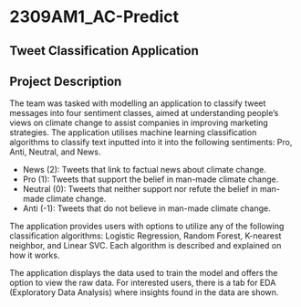 # 2309AM1_AC-Predict

## Tweet Classification Application

## Project Description
The team was tasked with modelling an application to classify tweet messages into four sentiment classes, aimed at understanding people’s views on climate change to assist companies in improving marketing strategies. The application utilises machine learning classification algorithms to classify text inputted into it into the following sentiments: Pro, Anti, Neutral, and News.

- News (2): Tweets that link to factual news about climate change.
- Pro (1): Tweets that support the belief in man-made climate change.
- Neutral (0): Tweets that neither support nor refute the belief in man-made climate change.
- Anti (-1): Tweets that do not believe in man-made climate change.

The application provides users with options to utilize any of the following classification algorithms: Logistic Regression, Random Forest, K-nearest neighbor, and Linear SVC. Each algorithm is described and explained on how it works.

The application displays the data used to train the model and offers the option to view the raw data. For interested users, there is a tab for EDA (Exploratory Data Analysis) where insights found in the data are shown.
